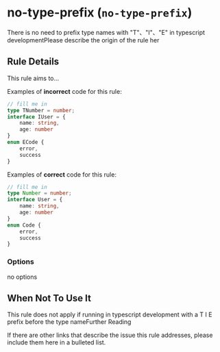 # no-type-prefix (`no-type-prefix`)

There is no need to prefix type names with "T"、"I"、"E" in typescript developmentPlease describe the origin of the rule her

## Rule Details

This rule aims to...

Examples of **incorrect** code for this rule:

```typescript
// fill me in
type TNumber = number;
interface IUser = {
	name: string,
	age: number
}
enum ECode {
	error,
	success
}
```

Examples of **correct** code for this rule:

```typescript
// fill me in
type Number = number;
interface User = {
	name: string,
	age: number
}
enum Code {
	error,
	success
}
```

### Options

no options

## When Not To Use It

This rule does not apply if running in typescript development with a T I E prefix before the type nameFurther Reading

If there are other links that describe the issue this rule addresses, please include them here in a bulleted list.
